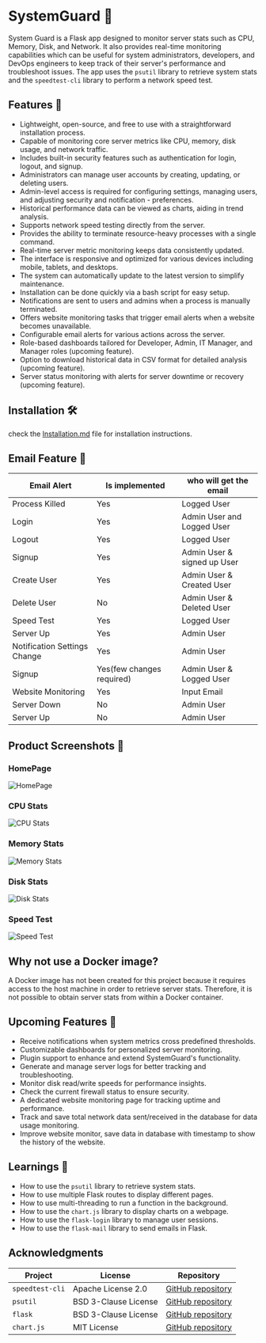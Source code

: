 # SystemGuard 💂

System Guard is a Flask app designed to monitor server stats such as CPU, Memory, Disk, and Network. It also provides real-time monitoring capabilities which can be useful for system administrators, developers, and DevOps engineers to keep track of their server's performance and troubleshoot issues. The app uses the `psutil` library to retrieve system stats and the `speedtest-cli` library to perform a network speed test.

## Features 🚀

- Lightweight, open-source, and free to use with a straightforward installation process.
- Capable of monitoring core server metrics like CPU, memory, disk usage, and network traffic.
- Includes built-in security features such as authentication for login, logout, and signup.
- Administrators can manage user accounts by creating, updating, or deleting users.
- Admin-level access is required for configuring settings, managing users, and adjusting security and notification - preferences.
- Historical performance data can be viewed as charts, aiding in trend analysis.
- Supports network speed testing directly from the server.
- Provides the ability to terminate resource-heavy processes with a single command.
- Real-time server metric monitoring keeps data consistently updated.
- The interface is responsive and optimized for various devices including mobile, tablets, and desktops.
- The system can automatically update to the latest version to simplify maintenance.
- Installation can be done quickly via a bash script for easy setup.
- Notifications are sent to users and admins when a process is manually terminated.
- Offers website monitoring tasks that trigger email alerts when a website becomes unavailable.
- Configurable email alerts for various actions across the server.
- Role-based dashboards tailored for Developer, Admin, IT Manager, and Manager roles (upcoming feature).
- Option to download historical data in CSV format for detailed analysis (upcoming feature).
- Server status monitoring with alerts for server downtime or recovery (upcoming feature).


## Installation 🛠️

check the [Installation.md](/src/docs/installation.md) file for installation instructions.


## Email Feature 📧

| Email Alert | Is implemented | who will get the email |
| ----------- | -------------- | ---------------------- |
| Process Killed | Yes | Logged User |
| Login | Yes | Admin User and Logged User |
| Logout | Yes | Logged User |
| Signup | Yes | Admin User & signed up User |
| Create User | Yes | Admin User & Created User |
| Delete User | No | Admin User & Deleted User |
| Speed Test | Yes | Logged User |
| Server Up | Yes | Admin User |
| Notification Settings Change | Yes | Admin User |
| Signup | Yes(few changes required) | Admin User & Logged User |
| Website Monitoring | Yes | Input Email |
| Server Down | No | Admin User |
| Server Up | No | Admin User |


## Product Screenshots 📸

### HomePage

![HomePage](/src/static/images/dashboard.png)

### CPU Stats

![CPU Stats](/src/static/images/cpu.png)

### Memory Stats

![Memory Stats](/src/static/images/memory.png)

### Disk Stats

![Disk Stats](/src/static/images/disk.png)

### Speed Test

![Speed Test](/src/static/images/speedtest.png)

## Why not use a Docker image?

A Docker image has not been created for this project because it requires access to the host machine in order to retrieve server stats. Therefore, it is not possible to obtain server stats from within a Docker container.

## Upcoming Features 📅

- Receive notifications when system metrics cross predefined thresholds.
- Customizable dashboards for personalized server monitoring.
- Plugin support to enhance and extend SystemGuard's functionality.
- Generate and manage server logs for better tracking and troubleshooting.
- Monitor disk read/write speeds for performance insights.
- Check the current firewall status to ensure security.
- A dedicated website monitoring page for tracking uptime and performance.
- Track and save total network data sent/received in the database for data usage monitoring.
- Improve website monitor, save data in database with timestamp to show the history of the website.

## Learnings 📖

- How to use the `psutil` library to retrieve system stats.
- How to use multiple Flask routes to display different pages.
- How to use multi-threading to run a function in the background.
- How to use the `chart.js` library to display charts on a webpage.
- How to use the `flask-login` library to manage user sessions.
- How to use the `flask-mail` library to send emails in Flask.

## Acknowledgments

| Project        | License             | Repository                                      |
| -------------- | ------------------- | ----------------------------------------------- |
| `speedtest-cli`| Apache License 2.0  | [GitHub repository](https://github.com/sivel/speedtest-cli) |
| `psutil`       | BSD 3-Clause License| [GitHub repository](https://github.com/giampaolo/psutil) |
| `flask`        | BSD 3-Clause License| [GitHub repository](https://github.com/pallets/flask) |
| `chart.js`     | MIT License         | [GitHub repository](https://github.com/chartjs/Chart.js) |

